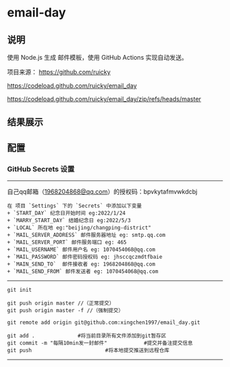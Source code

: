 # email-day

## 说明
使用 Node.js 生成 邮件模板，使用 GitHub Actions 实现自动发送。

项目来源：
https://github.com/ruicky

https://codeload.github.com/ruicky/email_day

https://codeload.github.com/ruicky/email_day/zip/refs/heads/master

## 结果展示


## 配置

### GitHub Secrets 设置

---
自己qq邮箱（1968204868@qq.com）的授权码：bpvkytafmvwkdcbj

```
在 项目 `Settings` 下的 `Secrets` 中添加以下变量
+ `START_DAY` 纪念日开始时间 eg:2022/1/24
+ `MARRY_START_DAY` 结婚纪念日 eg:2022/5/3
+ `LOCAL` 所在地 eg:"beijing/changping-district"
+ `MAIL_SERVER_ADDRESS` 邮件服务器地址 eg: smtp.qq.com
+ `MAIL_SERVER_PORT` 邮件服务端口 eg: 465
+ `MAIL_USERNAME` 邮件用户名 eg: 1070454068@qq.com
+ `MAIL_PASSWORD` 邮件密码授权码 eg: jhsccqczmdtfbaie 
+ `MAIN_SEND_TO`  邮件接收者 eg: 1968204868@qq.com
+ `MAIL_SEND_FROM` 邮件发送者 eg: 1070454068@qq.com
```

---
```
git init

git push origin master //（正常提交）
git push origin master -f //（强制提交）

git remote add origin git@github.com:xingchen1997/email_day.git

git add .              #将当前目录所有文件添加到git暂存区
git commit -m "每隔10min发一封邮件"            #提交并备注提交信息
git push                        #将本地提交推送到远程仓库
```
---
